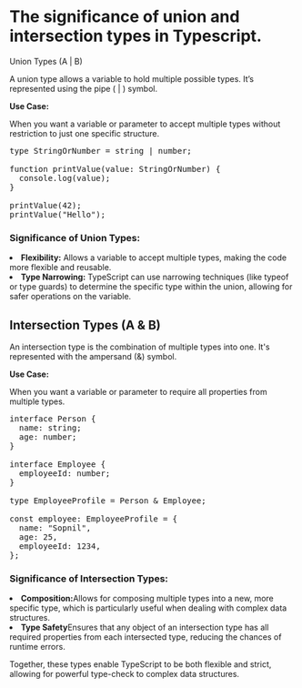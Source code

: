 

<h1>The significance of union and intersection types in Typescript.</h1

<h2>Union Types (A | B)</h2>

<p>A union type allows a variable to hold multiple possible types. It’s represented using the pipe ( | ) symbol.</p>

<strong>Use Case:</strong> <p>When you want a variable or parameter to accept multiple types without restriction to just one specific structure.</p>
<pre>
type StringOrNumber = string | number;

function printValue(value: StringOrNumber) {
  console.log(value);
}

printValue(42); 
printValue("Hello");
</pre>

<h3>Significance of Union Types:</h3>

<li><strong>Flexibility:</strong> Allows a variable to accept multiple types, making the code more flexible and reusable.</li>
<li><strong>Type Narrowing:</strong> TypeScript can use narrowing techniques (like typeof or type guards) to determine the specific type within the union, allowing for safer operations on the variable.</li>

<h2>Intersection Types (A & B)</h2>

<p>An intersection type is the combination of multiple types into one. It's represented with the ampersand (&) symbol.</p>


<strong>Use Case:</strong> <p> When you want a variable or parameter to require all properties from multiple types.</p>

<pre>
interface Person {
  name: string;
  age: number;
}

interface Employee {
  employeeId: number;
}

type EmployeeProfile = Person & Employee;

const employee: EmployeeProfile = {
  name: "Sopnil",
  age: 25,
  employeeId: 1234,
};
</pre>

<h3>Significance of Intersection Types:</h3>

<li><strong>Composition:</strong>Allows for composing multiple types into a new, more specific type, which is particularly useful when dealing with complex data structures.</li>
<li><strong>Type Safety</strong>Ensures that any object of an intersection type has all required properties from each intersected type, reducing the chances of runtime errors.</li>
<p></p>
<p></p>
<p>Together, these types enable TypeScript to be both flexible and strict, allowing for powerful type-check to complex data structures.</p>




